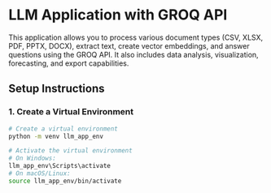 # LLM Application with GROQ API

This application allows you to process various document types (CSV, XLSX, PDF, PPTX, DOCX), extract text, create vector embeddings, and answer questions using the GROQ API. It also includes data analysis, visualization, forecasting, and export capabilities.

## Setup Instructions

### 1. Create a Virtual Environment

```bash
# Create a virtual environment
python -m venv llm_app_env

# Activate the virtual environment
# On Windows:
llm_app_env\Scripts\activate
# On macOS/Linux:
source llm_app_env/bin/activate

